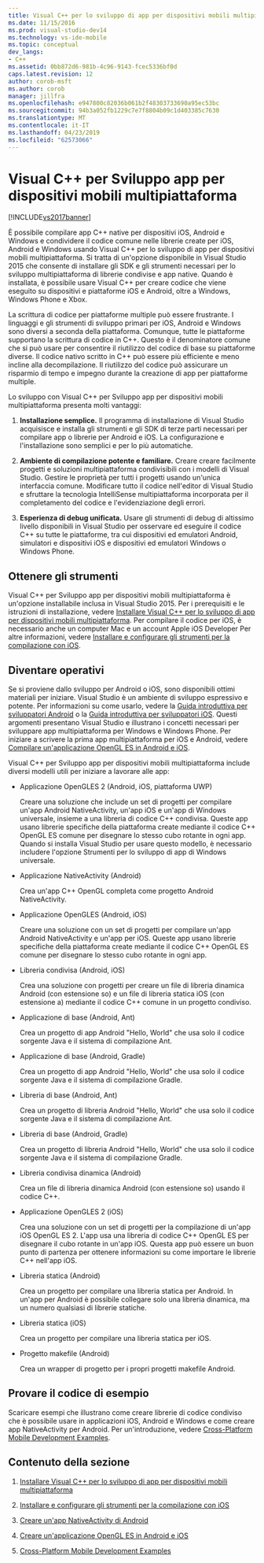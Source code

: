 ```yaml
---
title: Visual C++ per lo sviluppo di app per dispositivi mobili multipiattaforma | Microsoft Docs
ms.date: 11/15/2016
ms.prod: visual-studio-dev14
ms.technology: vs-ide-mobile
ms.topic: conceptual
dev_langs:
- C++
ms.assetid: 0bb872d6-981b-4c96-9143-fcec5336bf0d
caps.latest.revision: 12
author: corob-msft
ms.author: corob
manager: jillfra
ms.openlocfilehash: e947800c82036b061b2f48303733690a95ec53bc
ms.sourcegitcommit: 94b3a052fb1229c7e7f8804b09c1d403385c7630
ms.translationtype: MT
ms.contentlocale: it-IT
ms.lasthandoff: 04/23/2019
ms.locfileid: "62573066"
---
```

# <a name="visual-c-for-cross-platform-mobile-development"></a>Visual C++ per Sviluppo app per dispositivi mobili multipiattaforma
[!INCLUDE[vs2017banner](../includes/vs2017banner.md)]

È possibile compilare app C++ native per dispositivi iOS, Android e Windows e condividere il codice comune nelle librerie create per iOS, Android e Windows usando Visual C++ per lo sviluppo di app per dispositivi mobili multipiattaforma. Si tratta di un'opzione disponibile in Visual Studio 2015 che consente di installare gli SDK e gli strumenti necessari per lo sviluppo multipiattaforma di librerie condivise e app native. Quando è installata, è possibile usare Visual C++ per creare codice che viene eseguito su dispositivi e piattaforme iOS e Android, oltre a Windows, Windows Phone e Xbox.  
  
 La scrittura di codice per piattaforme multiple può essere frustrante. I linguaggi e gli strumenti di sviluppo primari per iOS, Android e Windows sono diversi a seconda della piattaforma. Comunque, tutte le piattaforme supportano la scrittura di codice in C++. Questo è il denominatore comune che si può usare per consentire il riutilizzo del codice di base su piattaforme diverse. Il codice nativo scritto in C++ può essere più efficiente e meno incline alla decompilazione. Il riutilizzo del codice può assicurare un risparmio di tempo e impegno durante la creazione di app per piattaforme multiple.  
  
 Lo sviluppo con Visual C++ per Sviluppo app per dispositivi mobili multipiattaforma presenta molti vantaggi:  
  
1. **Installazione semplice.** Il programma di installazione di Visual Studio acquisisce e installa gli strumenti e gli SDK di terze parti necessari per compilare app o librerie per Android e iOS. La configurazione e l'installazione sono semplici e per lo più automatiche.  
  
2. **Ambiente di compilazione potente e familiare.** Creare creare facilmente progetti e soluzioni multipiattaforma condivisibili con i modelli di Visual Studio. Gestire le proprietà per tutti i progetti usando un'unica interfaccia comune. Modificare tutto il codice nell'editor di Visual Studio e sfruttare la tecnologia IntelliSense multipiattaforma incorporata per il completamento del codice e l'evidenziazione degli errori.  
  
3. **Esperienza di debug unificata.** Usare gli strumenti di debug di altissimo livello disponibili in Visual Studio per osservare ed eseguire il codice C++ su tutte le piattaforme, tra cui dispositivi ed emulatori Android, simulatori e dispositivi iOS e dispositivi ed emulatori Windows o Windows Phone.  
  
## <a name="get-the-tools"></a>Ottenere gli strumenti  
 Visual C++ per Sviluppo app per dispositivi mobili multipiattaforma è un'opzione installabile inclusa in Visual Studio 2015. Per i prerequisiti e le istruzioni di installazione, vedere [Installare Visual C++ per lo sviluppo di app per dispositivi mobili multipiattaforma](../cross-platform/install-visual-cpp-for-cross-platform-mobile-development.md). Per compilare il codice per iOS, è necessario anche un computer Mac e un account Apple iOS Developer Per altre informazioni, vedere [Installare e configurare gli strumenti per la compilazione con iOS](../cross-platform/install-and-configure-tools-to-build-using-ios.md).  
  
## <a name="come-up-to-speed"></a>Diventare operativi  
 Se si proviene dallo sviluppo per Android o iOS, sono disponibili ottimi materiali per iniziare. Visual Studio è un ambiente di sviluppo espressivo e potente. Per informazioni su come usarlo, vedere la [Guida introduttiva per sviluppatori Android](https://msdn.microsoft.com/library/windows/apps/dn275875.aspx) o la [Guida introduttiva per sviluppatori iOS](https://msdn.microsoft.com/library/windows/apps/xaml/jj657966.aspx). Questi argomenti presentano Visual Studio e illustrano i concetti necessari per sviluppare app multipiattaforma per Windows e Windows Phone. Per iniziare a scrivere la prima app multipiattaforma per iOS e Android, vedere [Compilare un'applicazione OpenGL ES in Android e iOS](../cross-platform/build-an-opengl-es-application-on-android-and-ios.md).  
  
 Visual C++ per Sviluppo app per dispositivi mobili multipiattaforma include diversi modelli utili per iniziare a lavorare alle app:  
  
- Applicazione OpenGLES 2 (Android, iOS, piattaforma UWP)  
  
     Creare una soluzione che include un set di progetti per compilare un'app Android NativeActivity, un'app iOS e un'app di Windows universale, insieme a una libreria di codice C++ condivisa. Queste app usano librerie specifiche della piattaforma create mediante il codice C++ OpenGL ES comune per disegnare lo stesso cubo rotante in ogni app. Quando si installa Visual Studio per usare questo modello, è necessario includere l'opzione Strumenti per lo sviluppo di app di Windows universale.  
  
- Applicazione NativeActivity (Android)  
  
     Crea un'app C++ OpenGL completa come progetto Android NativeActivity.  
  
- Applicazione OpenGLES (Android, iOS)  
  
     Creare una soluzione con un set di progetti per compilare un'app Android NativeActivity e un'app per iOS. Queste app usano librerie specifiche della piattaforma create mediante il codice C++ OpenGL ES comune per disegnare lo stesso cubo rotante in ogni app.  
  
- Libreria condivisa (Android, iOS)  
  
     Crea una soluzione con progetti per creare un file di libreria dinamica Android (con estensione so) e un file di libreria statica iOS (con estensione a) mediante il codice C++ comune in un progetto condiviso.  
  
- Applicazione di base (Android, Ant)  
  
     Crea un progetto di app Android "Hello, World" che usa solo il codice sorgente Java e il sistema di compilazione Ant.  
  
- Applicazione di base (Android, Gradle)  
  
     Crea un progetto di app Android "Hello, World" che usa solo il codice sorgente Java e il sistema di compilazione Gradle.  
  
- Libreria di base (Android, Ant)  
  
     Crea un progetto di libreria Android "Hello, World" che usa solo il codice sorgente Java e il sistema di compilazione Ant.  
  
- Libreria di base (Android, Gradle)  
  
     Crea un progetto di libreria Android "Hello, World" che usa solo il codice sorgente Java e il sistema di compilazione Gradle.  
  
- Libreria condivisa dinamica (Android)  
  
     Crea un file di libreria dinamica Android (con estensione so) usando il codice C++.  
  
- Applicazione OpenGLES 2 (iOS)  
  
     Crea una soluzione con un set di progetti per la compilazione di un'app iOS OpenGL ES 2. L'app usa una libreria di codice C++ OpenGL ES per disegnare il cubo rotante in un'app iOS. Questa app può essere un buon punto di partenza per ottenere informazioni su come importare le librerie C++ nell'app iOS.  
  
- Libreria statica (Android)  
  
     Crea un progetto per compilare una libreria statica per Android. In un'app per Android è possibile collegare solo una libreria dinamica, ma un numero qualsiasi di librerie statiche.  
  
- Libreria statica (iOS)  
  
     Crea un progetto per compilare una libreria statica per iOS.  
  
- Progetto makefile (Android)  
  
     Crea un wrapper di progetto per i propri progetti makefile Android.  
  
## <a name="try-out-sample-code"></a>Provare il codice di esempio  
 Scaricare esempi che illustrano come creare librerie di codice condiviso che è possibile usare in applicazioni iOS, Android e Windows e come creare app NativeActivity per Android. Per un'introduzione, vedere [Cross-Platform Mobile Development Examples](../cross-platform/cross-platform-mobile-development-examples.md).  
  
## <a name="in-this-section"></a>Contenuto della sezione  
  
1. [Installare Visual C++ per lo sviluppo di app per dispositivi mobili multipiattaforma](../cross-platform/install-visual-cpp-for-cross-platform-mobile-development.md)  
  
2. [Installare e configurare gli strumenti per la compilazione con iOS](../cross-platform/install-and-configure-tools-to-build-using-ios.md)  
  
3. [Creare un'app NativeActivity di Android](../cross-platform/create-an-android-native-activity-app.md)  
  
4. [Creare un'applicazione OpenGL ES in Android e iOS](../cross-platform/build-an-opengl-es-application-on-android-and-ios.md)  
  
5. [Cross-Platform Mobile Development Examples](../cross-platform/cross-platform-mobile-development-examples.md)
